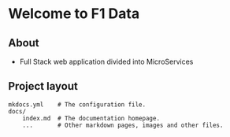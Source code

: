 # Welcome to F1 Data

## About

* Full Stack web application divided into MicroServices

## Project layout

    mkdocs.yml    # The configuration file.
    docs/
        index.md  # The documentation homepage.
        ...       # Other markdown pages, images and other files.
